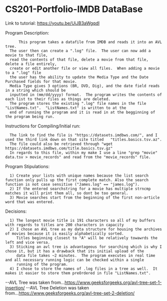 # CS201-Portfolio-IMDB DataBase 
 
  Link to tutorial:  https://youtu.be/UiJB3aWgqdI

  Program Description:
        
          This program takes a datafile from IMDB and reads it into an AVL tree.  
      The user then can create a ".log" file.  The user can now add a movie to that file, 
      read the contents of that file, delete a movie from that file, delete a file entirely, 
      create or edit another file or view all files.  When adding a movie to a ".log" file
      the user has the ability to update the Media Type and the Date Purchased fields for that movie.
      Media Type gives 3 options (BR, DVD, Dig), and the date field reads in a string which should be 
      inputted in (mm/dd/yyyy) format.  The program writes the contents of each list to their files as things are deleted.
      The program stores the existing ".log" file names in the file "ListNames.txt".  "ListNames.txt" is written to at the 
      end of running the program and it is read in at the begginning of the program being run. 
      
        
  Instructions for Compiling/Initial run:
      
      The link to find the file is "https://datasets.imdbws.com/", and I used the third link down on that site titled   "titles.basics.tsv.az".
      The file could also be retrieved through "wget https://datasets.imdbws.com/title.basics.tsv.gz"
      In regards to this file, within my make I use a line "grep "movie" data.tsv > movie_records" and read from the "movie_records" file. 
    
  Program Stipulations:
      
      1) Create your lists with unique names because the list search function only pulls up the first complete match. Also the search function is not case sensitive ("James.log" == "james.log").
      2) If the entered searchstring for a movie has multiple strncmp matches it will print them all, so dont be too general.
      3) Movie searches start from the beginning of the first non-article word that was entered.
      
  Decisions:
      
      1) The longest movie title is 191 characters so all of my buffers with regards to titles are 200 characters in capacity 
      2) I chose an AVL tree as my data structure for housing the archives of movies because it is easily alphabetically sorted.
         Titles beginning closest to "A" will be relatively towawrds the left and vice versa.
      3) Sticking an avl tree is advantageous for searching which is why I chose it, but it has a drawback that its initial upload of the
         data file takes ~2 minutes.  The program executes in real time and all necessary running logic can be checked within a single
         running of the program.
      4) I chose to store the names of .log files in a tree as well.  It makes it easier to store them preOrdered in file "ListNames.txt".


--AVL Tree was taken from...https://www.geeksforgeeks.org/avl-tree-set-1-insertion/
--AVL Tree Deletion was taken from...https://www.geeksforgeeks.org/avl-tree-set-2-deletion/
